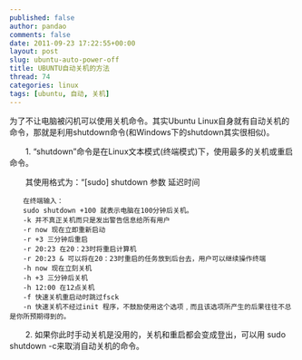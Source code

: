 ```yaml
---
published: false
author: pandao
comments: false
date: 2011-09-23 17:22:55+00:00
layout: post
slug: ubuntu-auto-power-off
title: UBUNTU自动关机的方法
thread: 74
categories: linux
tags: [ubuntu, 自动, 关机]
---
```


为了不让电脑被闪机可以使用关机命令。其实Ubuntu Linux自身就有自动关机的命令，那就是利用shutdown命令(和Windows下的shutdown其实很相似)。

　　1. “shutdown”命令是在Linux文本模式(终端模式)下，使用最多的关机或重启命令。

　　其使用格式为：“[sudo] shutdown 参数 延迟时间

	　　在终端输入：
	　　sudo shutdown +100 就表示电脑在100分钟后关机。
	　　-k 并不真正关机而只是发出警告信息给所有用户
	　　-r now 现在立即重新启动
	　　-r +3 三分钟后重启
	　　-r 20:23 在20：23时将重启计算机
	　　-r 20:23 & 可以将在20：23时重启的任务放到后台去，用户可以继续操作终端
	　　-h now 现在立刻关机
	　　-h +3 三分钟后关机
	　　-h 12:00 在12点关机
	　　-f 快速关机重启动时跳过fsck
	　　-n 快速关机不经过init 程序，不鼓励使用这个选项﹐而且该选项所产生的后果往往不总是你所预期得到的。

　　2. 如果你此时手动关机是没用的，关机和重启都会变成登出，可以用 sudo shutdown -c来取消自动关机的命令。


